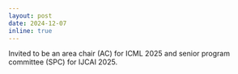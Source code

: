 ```yaml
---
layout: post
date: 2024-12-07
inline: true
---
```


Invited to be an area chair (AC) for ICML 2025 and senior program committee (SPC) for IJCAI 2025.
